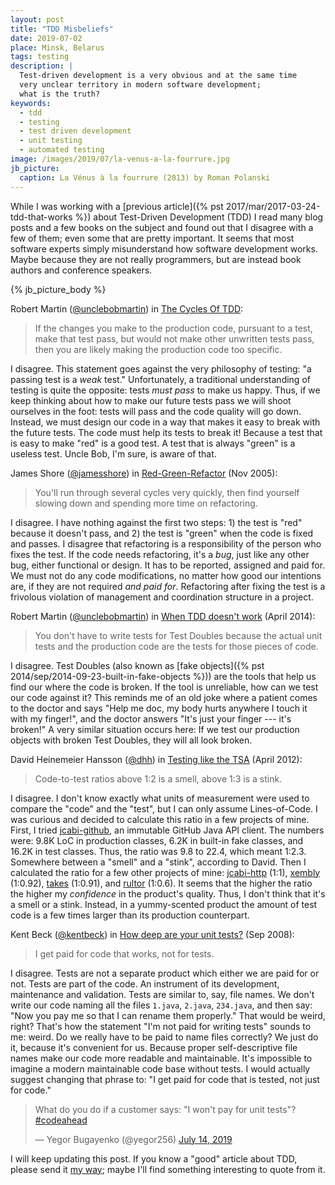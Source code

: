 ```yaml
---
layout: post
title: "TDD Misbeliefs"
date: 2019-07-02
place: Minsk, Belarus
tags: testing
description: |
  Test-driven development is a very obvious and at the same time
  very unclear territory in modern software development;
  what is the truth?
keywords:
  - tdd
  - testing
  - test driven development
  - unit testing
  - automated testing
image: /images/2019/07/la-venus-a-la-fourrure.jpg
jb_picture:
  caption: La Vénus à la fourrure (2013) by Roman Polanski
---
```


While I was working with a
[previous article]({% pst 2017/mar/2017-03-24-tdd-that-works %}) about
Test-Driven Development (TDD)
I read many blog posts and a few books on the subject and found
out that I disagree with a few of them; even some that are pretty important.
It seems that most software experts simply misunderstand how software
development works. Maybe because they are not really programmers, but
are instead book authors and conference speakers.

<!--more-->

{% jb_picture_body %}

<!-- ************************************************************** -->
Robert Martin
([@unclebobmartin](https://twitter.com/unclebobmartin))
in [The Cycles Of TDD](http://blog.cleancoder.com/uncle-bob/2014/12/17/TheCyclesOfTDD.html):

> If the changes you make to the production code, pursuant to a test,
  make that test pass, but would not make other unwritten tests pass,
  then you are likely making the production code too specific.

<span class="red">I disagree</span>.
This statement goes against the very philosophy of testing: "a passing test
is a _weak_ test." Unfortunately, a traditional understanding of testing
is quite the opposite: tests _must pass_ to make us happy. Thus, if we
keep thinking about how to make our future tests pass we will shoot
ourselves in the foot: tests will pass and the code quality will go down.
Instead, we must design our code in a way that makes it easy to break with
the future tests. The code must help its tests to break it! Because
a test that is easy to make "red" is a good test. A test that is always
"green" is a useless test. Uncle Bob, I'm sure, is aware of that.


<!-- ************************************************************** -->
James Shore
([@jamesshore](https://twitter.com/jamesshore))
in [Red-Green-Refactor](http://www.jamesshore.com/Blog/Red-Green-Refactor.html)
(Nov 2005):

> You'll run through several cycles very quickly, then find yourself
  slowing down and spending more time on refactoring.

<span class="red">I disagree</span>.
I have nothing against the first two steps: 1) the test is "red" because
it doesn't pass, and 2) the test is "green" when the code is fixed and
passes. I disagree that refactoring is a responsibility of the person
who fixes the test. If the code needs refactoring, it's a _bug_, just
like any other bug, either functional or design. It has to be reported,
assigned and paid for. We must not do any code modifications, no matter
how good our intentions are, if they are not required _and paid for_. Refactoring
after fixing the test is a frivolous violation of management and coordination
structure in a project.


<!-- ************************************************************** -->
Robert Martin
([@unclebobmartin](https://twitter.com/unclebobmartin))
in [When TDD doesn't work](https://8thlight.com/blog/uncle-bob/2014/04/30/When-tdd-does-not-work.html)
(April 2014):

> You don't have to write tests for Test Doubles because
  the actual unit tests and the production code are
  the tests for those pieces of code.

<span class="red">I disagree</span>.
Test Doubles (also known as
[fake objects]({% pst 2014/sep/2014-09-23-built-in-fake-objects %}))
are the tools that help us find our where the code is broken. If the tool
is unreliable, how can we test our code against it? This reminds me of an old
joke where a patient comes to the doctor and says "Help me doc, my body hurts anywhere
I touch it with my finger!", and the doctor answers
"It's just your finger --- it's broken!" A very similar situation occurs here:
If we test our production objects with broken Test Doubles, they will all look
broken.

<!-- ************************************************************** -->
David Heinemeier Hansson
([@dhh](https://twitter.com/dhh))
in [Testing like the TSA](https://signalvnoise.com/posts/3159-testing-like-the-tsa)
(April 2012):

> Code-to-test ratios above 1:2 is a smell, above 1:3 is a stink.

<span class="red">I disagree</span>.
I don't know exactly what units of measurement were used to compare the
"code" and the "test", but I can only assume Lines-of-Code. I was curious and
decided to calculate this ratio in a few projects of mine. First, I tried
[jcabi-github](https://github.com/jcabi/jcabi-github),
an immutable GitHub Java API client. The numbers were:
9.8K LoC in production classes,
6.2K in built-in fake classes, and
16.2K in test classes.
Thus, the ratio was 9.8 to 22.4, which meant 1:2.3. Somewhere between
a "smell" and a "stink", according to David. Then I calculated the ratio
for a few other projects of mine:
[jcabi-http](https://github.com/jcabi/jcabi-http) (1:1),
[xembly](https://github.com/yegor256/xembly) (1:0.92),
[takes](https://github.com/yegor256/takes) (1:0.91), and
[rultor](https://github.com/yegor256/rultor) (1:0.6). It seems that the higher
the ratio the higher my _confidence_ in the product's quality. Thus, I don't think that
it's a smell or a stink. Instead, in a yummy-scented product the amount
of test code is a few times larger than its production counterpart.


<!-- ************************************************************** -->
Kent Beck
([@kentbeck](https://twitter.com/kentbeck))
in
[How deep are your unit tests?](http://stackoverflow.com/questions/153234/how-deep-are-your-unit-tests/153565#153565)
(Sep 2008):

> I get paid for code that works, not for tests.

<span class="red">I disagree</span>.
Tests are not a separate product which either we are paid for or not.
Tests are part of the code. An instrument of its development, maintenance
and validation. Tests are similar to, say, file names. We don't write
our code naming all the files `1.java`, `2.java`, `234.java`, and then
say: "Now you pay me so that I can rename them properly." That would be weird,
right? That's how the statement "I'm not paid for writing tests" sounds
to me: weird. Do we really have to be paid to name files correctly? We just
do it, because it's convenient for us. Because proper self-descriptive
file names make our code more readable and maintainable. It's impossible to
imagine a modern maintainable code base without tests. I would actually
suggest changing that phrase to: "I get paid for code that is tested, not
just for code."

<blockquote class="twitter-tweet" data-lang="en"><p lang="en" dir="ltr">What do you do if a customer says: &quot;I won&#39;t pay for unit tests&quot;? <a href="https://twitter.com/hashtag/codeahead?src=hash&amp;ref_src=twsrc%5Etfw">#codeahead</a></p>&mdash; Yegor Bugayenko (@yegor256) <a href="https://twitter.com/yegor256/status/1150321038674354176?ref_src=twsrc%5Etfw">July 14, 2019</a></blockquote>
<script async src="https://platform.twitter.com/widgets.js" charset="utf-8"></script>

I will keep updating this post. If you know a "good" article about TDD,
please send it [my way](mailto:tdd@yegor256.com); maybe I'll find
something interesting to quote from it.
